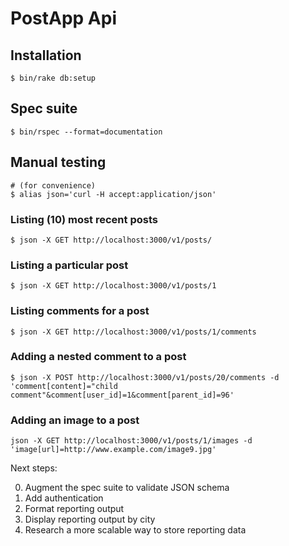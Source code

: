 PostApp Api
===========

Installation
------------

```
$ bin/rake db:setup
```

Spec suite
-----------

```
$ bin/rspec --format=documentation
```

Manual testing
--------------

```
# (for convenience)
$ alias json='curl -H accept:application/json'
```

### Listing (10) most recent posts

```
$ json -X GET http://localhost:3000/v1/posts/
```

### Listing a particular post

```
$ json -X GET http://localhost:3000/v1/posts/1
```

### Listing comments for a post

```
$ json -X GET http://localhost:3000/v1/posts/1/comments
```

### Adding a nested comment to a post

```
$ json -X POST http://localhost:3000/v1/posts/20/comments -d 'comment[content]="child comment"&comment[user_id]=1&comment[parent_id]=96'
```

### Adding an image to a post

```
json -X GET http://localhost:3000/v1/posts/1/images -d 'image[url]=http://www.example.com/image9.jpg'
```

Next steps:

0. Augment the spec suite to validate JSON schema
0. Add authentication
0. Format reporting output
0. Display reporting output by city
0. Research a more scalable way to store reporting data
